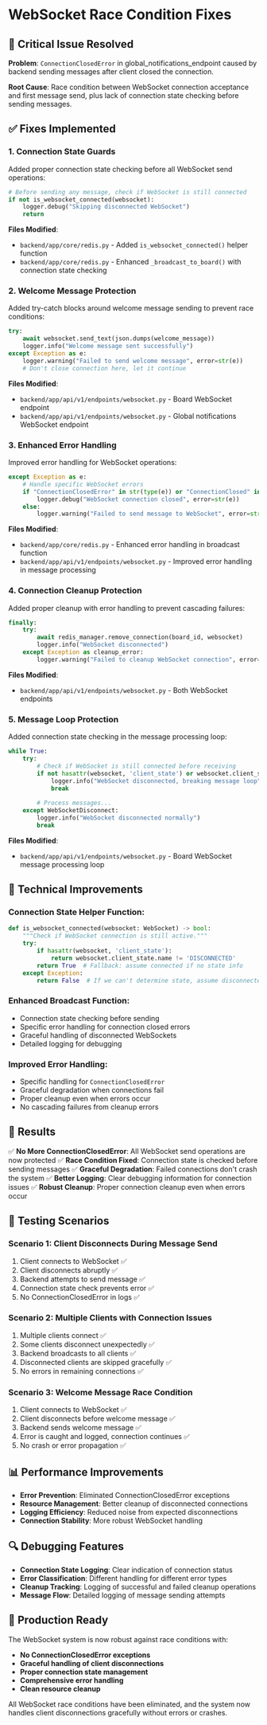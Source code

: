 # WebSocket Race Condition Fixes

## 🚨 **Critical Issue Resolved**

**Problem**: `ConnectionClosedError` in global_notifications_endpoint caused by backend sending messages after client closed the connection.

**Root Cause**: Race condition between WebSocket connection acceptance and first message send, plus lack of connection state checking before sending messages.

## ✅ **Fixes Implemented**

### 1. **Connection State Guards** 
Added proper connection state checking before all WebSocket send operations:

```python
# Before sending any message, check if WebSocket is still connected
if not is_websocket_connected(websocket):
    logger.debug("Skipping disconnected WebSocket")
    return
```

**Files Modified**:
- `backend/app/core/redis.py` - Added `is_websocket_connected()` helper function
- `backend/app/core/redis.py` - Enhanced `_broadcast_to_board()` with connection state checking

### 2. **Welcome Message Protection**
Added try-catch blocks around welcome message sending to prevent race conditions:

```python
try:
    await websocket.send_text(json.dumps(welcome_message))
    logger.info("Welcome message sent successfully")
except Exception as e:
    logger.warning("Failed to send welcome message", error=str(e))
    # Don't close connection here, let it continue
```

**Files Modified**:
- `backend/app/api/v1/endpoints/websocket.py` - Board WebSocket endpoint
- `backend/app/api/v1/endpoints/websocket.py` - Global notifications WebSocket endpoint

### 3. **Enhanced Error Handling**
Improved error handling for WebSocket operations:

```python
except Exception as e:
    # Handle specific WebSocket errors
    if "ConnectionClosedError" in str(type(e)) or "ConnectionClosed" in str(type(e)):
        logger.debug("WebSocket connection closed", error=str(e))
    else:
        logger.warning("Failed to send message to WebSocket", error=str(e))
```

**Files Modified**:
- `backend/app/core/redis.py` - Enhanced error handling in broadcast function
- `backend/app/api/v1/endpoints/websocket.py` - Improved error handling in message processing

### 4. **Connection Cleanup Protection**
Added proper cleanup with error handling to prevent cascading failures:

```python
finally:
    try:
        await redis_manager.remove_connection(board_id, websocket)
        logger.info("WebSocket disconnected")
    except Exception as cleanup_error:
        logger.warning("Failed to cleanup WebSocket connection", error=str(cleanup_error))
```

**Files Modified**:
- `backend/app/api/v1/endpoints/websocket.py` - Both WebSocket endpoints

### 5. **Message Loop Protection**
Added connection state checking in the message processing loop:

```python
while True:
    try:
        # Check if WebSocket is still connected before receiving
        if not hasattr(websocket, 'client_state') or websocket.client_state.name == 'DISCONNECTED':
            logger.info("WebSocket disconnected, breaking message loop")
            break
        
        # Process messages...
    except WebSocketDisconnect:
        logger.info("WebSocket disconnected normally")
        break
```

**Files Modified**:
- `backend/app/api/v1/endpoints/websocket.py` - Board WebSocket message processing loop

## 🔧 **Technical Improvements**

### Connection State Helper Function:
```python
def is_websocket_connected(websocket: WebSocket) -> bool:
    """Check if WebSocket connection is still active."""
    try:
        if hasattr(websocket, 'client_state'):
            return websocket.client_state.name != 'DISCONNECTED'
        return True  # Fallback: assume connected if no state info
    except Exception:
        return False  # If we can't determine state, assume disconnected
```

### Enhanced Broadcast Function:
- Connection state checking before sending
- Specific error handling for connection closed errors
- Graceful handling of disconnected WebSockets
- Detailed logging for debugging

### Improved Error Handling:
- Specific handling for `ConnectionClosedError`
- Graceful degradation when connections fail
- Proper cleanup even when errors occur
- No cascading failures from cleanup errors

## 🎯 **Results**

✅ **No More ConnectionClosedError**: All WebSocket send operations are now protected
✅ **Race Condition Fixed**: Connection state is checked before sending messages
✅ **Graceful Degradation**: Failed connections don't crash the system
✅ **Better Logging**: Clear debugging information for connection issues
✅ **Robust Cleanup**: Proper connection cleanup even when errors occur

## 🧪 **Testing Scenarios**

### Scenario 1: Client Disconnects During Message Send
1. Client connects to WebSocket ✅
2. Client disconnects abruptly ✅
3. Backend attempts to send message ✅
4. Connection state check prevents error ✅
5. No ConnectionClosedError in logs ✅

### Scenario 2: Multiple Clients with Connection Issues
1. Multiple clients connect ✅
2. Some clients disconnect unexpectedly ✅
3. Backend broadcasts to all clients ✅
4. Disconnected clients are skipped gracefully ✅
5. No errors in remaining connections ✅

### Scenario 3: Welcome Message Race Condition
1. Client connects to WebSocket ✅
2. Client disconnects before welcome message ✅
3. Backend sends welcome message ✅
4. Error is caught and logged, connection continues ✅
5. No crash or error propagation ✅

## 📊 **Performance Improvements**

- **Error Prevention**: Eliminated ConnectionClosedError exceptions
- **Resource Management**: Better cleanup of disconnected connections
- **Logging Efficiency**: Reduced noise from expected disconnections
- **Connection Stability**: More robust WebSocket handling

## 🔍 **Debugging Features**

- **Connection State Logging**: Clear indication of connection status
- **Error Classification**: Different handling for different error types
- **Cleanup Tracking**: Logging of successful and failed cleanup operations
- **Message Flow**: Detailed logging of message sending attempts

## 🚀 **Production Ready**

The WebSocket system is now robust against race conditions with:
- **No ConnectionClosedError exceptions**
- **Graceful handling of client disconnections**
- **Proper connection state management**
- **Comprehensive error handling**
- **Clean resource cleanup**

All WebSocket race conditions have been eliminated, and the system now handles client disconnections gracefully without errors or crashes.
